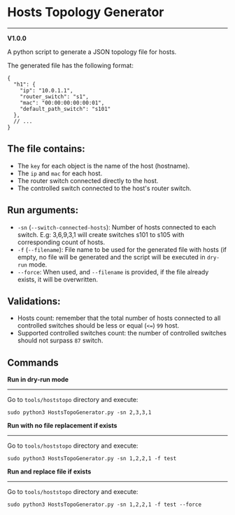 # Hosts Topology Generator
***********
**V1.0.0**

A python script to generate a JSON topology file for hosts.

The generated file has the following format:

```json5
{
  "h1": {
    "ip": "10.0.1.1",
    "router_switch": "s1",
    "mac": "00:00:00:00:00:01",
    "default_path_switch": "s101"
  },
  // ...
}
```

## The file contains:
- The `key` for each object is the name of the host (hostname).
- The `ip` and `mac` for each host.
- The router switch connected directly to the host.
- The controlled switch connected to the host's router switch.

## Run arguments:
- `-sn` (`--switch-connected-hosts`): Number of hosts connected to each switch. E.g: 3,6,9,3,1 will create switches s101 to s105 with corresponding count of hosts.
- `-f` (`--filename`): File name to be used for the generated file with hosts (if empty, no file will be generated and the script will be executed in `dry-run` mode.
- `--force`: When used, and `--filename` is provided, if the file already exists, it will be overwritten.

## Validations:
- Hosts count: remember that the total number of hosts connected to all controlled switches should be less or equal (`<=`) `99` host.
- Supported controlled switches count: the number of controlled switches should not surpass `87` switch.

## Commands

**Run in dry-run mode**
******

Go to `tools/hoststopo` directory and execute:
```shell
sudo python3 HostsTopoGenerator.py -sn 2,3,3,1
```

**Run with no file replacement if exists**
******

Go to `tools/hoststopo` directory and execute:
```shell
sudo python3 HostsTopoGenerator.py -sn 1,2,2,1 -f test
```

**Run and replace file if exists**
******

Go to `tools/hoststopo` directory and execute:
```shell
sudo python3 HostsTopoGenerator.py -sn 1,2,2,1 -f test --force
```